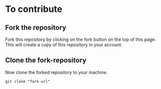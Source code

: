 # To contribute
## Fork the repository 
Fork this repository by clicking on the fork button on the top of this page. This will create a copy of this repository in your account.
## Clone the fork-repository
Now clone the forked repository to your machine.
```
git clone "fork-url"
```
